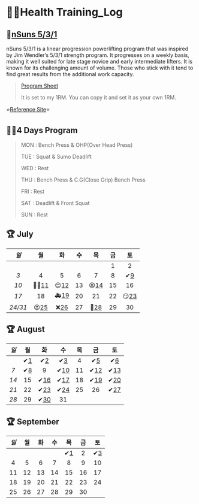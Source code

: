 # 🏋️‍♀️Health Training_Log

 ## 💪[nSuns 5/3/1](https://liftvault.com/programs/powerlifting/n-suns-lifting-spreadsheets/)

nSuns 5/3/1 is a linear progression powerlifting program that was inspired by Jim Wendler’s 5/3/1 strength program. It progresses on a weekly basis, making it well suited for late stage novice and early intermediate lifters. It is known for its challenging amount of volume. Those who stick with it tend to find great results from the additional work capacity.



> [Program Sheet](./nSuns.xlsx) 
>
> 
> It is set to my 1RM. You can copy it and set it as your own 1RM.
> 

  ⭐[Reference Site](https://m.blog.naver.com/tbvjaos7654/222463187253)⭐

## 🏃‍♂️4 Days Program

> MON : Bench Press & OHP(Over Head Press)
>
> TUE : Squat & Sumo Deadlift 
>
> WED : Rest
>
> THU : Bench Press & C.G(Close Grip) Bench Press
>
> FRI : Rest
>
> SAT : Deadlift & Front Squat
>
> SUN : Rest
>
> 

## 🏆 July



|  *일*   |             월             |            화             |  수  |            목             |  금  |            토             |
| :-----: | :------------------------: | :-----------------------: | :--: | :-----------------------: | :--: | :-----------------------: |
|         |                            |                           |      |                           |  1   |             2             |
|   *3*   |             4              |             5             |  6   |             7             |  8   |  ✔[9](./July/7.9_SAT.md)  |
|  *10*   | 🏃‍♂️[11](./July/7.11_MON.md) | 😌[12](./July/7.12_TUE.md) |  13  | 😫[14](./July/7.14_THU.md) |  15  |            16             |
|  *17*   |             18             | 🚑[19](./July/7.19_TUE.md) |  20  |            21             |  22  | 😏[23](./July/7.23_SAT.md) |
| *24/31* | 😣[25](./July/7.25_MON.md)  | ❌[26](./July/7.26_TUE.md) |  27  | 💯[28](./July/7.28_THU.md) |  29  |            30             |



## 🏆 August



| *일* |             월             |             화              |             수              |  목  |             금              |             토              |
| :--: | :------------------------: | :-------------------------: | :-------------------------: | :--: | :-------------------------: | :-------------------------: |
|      | ✔[1](./August/8.01_MON.md) | ✔[2](./August/8.02_TUE.md)  | ✔[3](./August/8.03_WED.md)  |  4   | ✔[5](./August/8.05_FRI.md)  | ✔[6](./August/8.06_SAT.md)  |
| *7*  | ✔[8](./August/8.08_MON.md) |              9              | ✔[10](./August/8.10_WED.md) |  11  | ✔[12](./August/8.12_FRI.md) | ✔[13](./August/8.13_SAT.md) |
| *14* |             15             | ✔[16](./August/8.16_TUE.md) | ✔[17](./August/8.17_WED.md) |  18  | ✔[19](./August/8.19_FRI.md) | ✔[20](./August/8.20_SAT.md) |
| *21* |             22             | ✔[23](./August/8.23_TUE.md) | ✔[24](./August/8.24_WED.md) |  25  |             26              | ✔[27](./August/8.27_SAT.md) |
| *28* |             29             | ✔[30](./August/8.30_TUE.md) |             31              |      |                             |                             |





## 🏆 September



| *일* |  월  |  화  |  수  |              목               |  금  |              토               |
| :--: | :--: | :--: | :--: | :---------------------------: | :--: | :---------------------------: |
|      |      |      |      | ✔[1](./September/9.01_THU.md) |  2   | ✔[3](./September/9.03_SAT.md) |
|  4   |  5   |  6   |  7   |               8               |  9   |              10               |
|  11  |  12  |  13  |  14  |              15               |  16  |              17               |
|  18  |  19  |  20  |  21  |              22               |  23  |              24               |
|  25  |  26  |  27  |  28  |              29               |  30  |                               |

